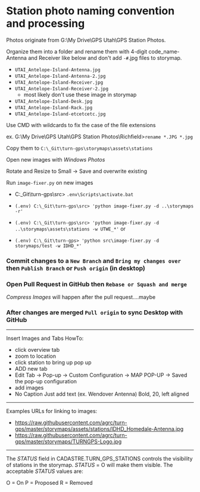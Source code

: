 # Station photo naming convention and processing

Photos originate from G:\My Drive\GPS Utah\GPS Station Photos.

Organize them into a folder and rename them with 4-digit code_name-Antenna and Receiver like below and don't add `-#`.jpg files to storymap.

- `UTAI_Antelope-Island-Antenna.jpg`
- `UTAI_Antelope-Island-Antenna-2.jpg`
- `UTAI_Antelope-Island-Receiver.jpg`
- `UTAI_Antelope-Island-Receiver-2.jpg`
  - most likely don't use these image in storymap
- `UTAI_Antelope-Island-Desk.jpg`
- `UTAI_Antelope-Island-Rack.jpg`
- `UTAI_Antelope-Island-etcetcetc.jpg`

Use CMD with wildcards to fix the case of the file extensions

ex. G:\My Drive\GPS Utah\GPS Station Photos\Richfield>`rename *.JPG *.jpg`

Copy them to `C:\_Git\turn-gps\storymaps\assets\stations`

Open new images with _Windows Photos_

Rotate and Resize to Small -> Save and overwrite existing

Run `image-fixer.py` on new images

- C:\_Git\turn-gps\src> `.env\Scripts\activate.bat`

- `(.env) C:\_Git\turn-gps\src> 'python image-fixer.py -d ..\storymaps -r'`
- `(.env) C:\_Git\turn-gps\src> 'python image-fixer.py -d ..\storymaps\assets\stations -w UTWE_*'`
or
- `(.env) C:\_Git\turn-gps> 'python src\image-fixer.py -d storymaps/test -w IDHD_*'`

### Commit changes to a `New Branch` and `Bring my changes over` then `Publish Branch` or `Push origin` (in desktop)
### Open Pull Request in GitHub then `Rebase or Squash and merge`  
_Compress Images_ will happen after the pull request....maybe  
### After changes are merged `Pull origin` to sync Desktop with GitHub
---
Insert Images and Tabs HowTo:
- click overview tab
- zoom to location
- click station to bring up pop up
- ADD new tab
- Edit Tab -> Pop-up -> Custom Configuration -> MAP POP-UP -> Saved the pop-up configuration
- add images
- No Caption Just add text (ex. Wendover Antenna) Bold, 20, left aligned
---
Examples URLs for linking to images:
- https://raw.githubusercontent.com/agrc/turn-gps/master/storymaps/assets/stations/IDHD_Homedale-Antenna.jpg
- https://raw.githubusercontent.com/agrc/turn-gps/master/storymaps/TURNGPS-Logo.jpg
---
The _STATUS_ field in CADASTRE.TURN_GPS_STATIONS controls the visibility of stations in the storymap. _STATUS_ = O will make them visible. The acceptable _STATUS_ values are:  

O = On
P = Proposed
R = Removed
